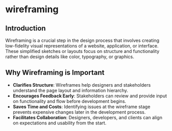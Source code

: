 # wireframing
## Introduction 
Wireframing is a crucial step in the design process that involves creating low-fidelity visual representations of a website, application, or interface. These simplified sketches or layouts focus on structure and functionality rather than design details like color, typography, or graphics.
## Why Wireframing is Important
- **Clarifies Structure**: Wireframes help designers and stakeholders understand the page layout and information hierarchy.
- **Encourages Feedback Early**: Stakeholders can review and provide input on functionality and flow before development begins.
- **Saves Time and Costs**: Identifying issues at the wireframe stage prevents expensive changes later in the development process.
- **Facilitates Collaboration**: Designers, developers, and clients can align on expectations and usability from the start.



